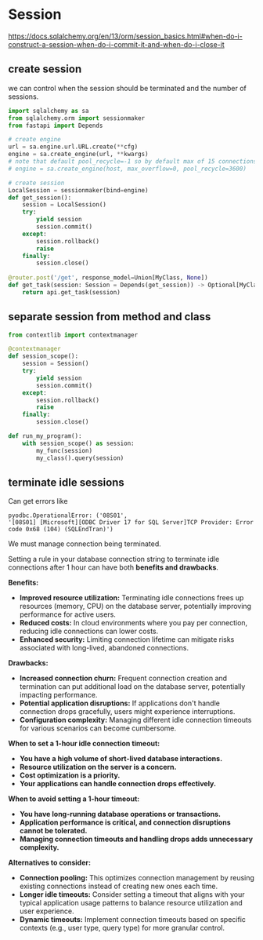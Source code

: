 # Session

https://docs.sqlalchemy.org/en/13/orm/session_basics.html#when-do-i-construct-a-session-when-do-i-commit-it-and-when-do-i-close-it

## create session
we can control when the session should be terminated and the number of sessions.
```py
import sqlalchemy as sa
from sqlalchemy.orm import sessionmaker
from fastapi import Depends

# create engine
url = sa.engine.url.URL.create(**cfg)
engine = sa.create_engine(url, **kwargs)
# note that default pool_recycle=-1 so by default max of 15 connections will be there indefinitely
# engine = sa.create_engine(host, max_overflow=0, pool_recycle=3600)

# create session
LocalSession = sessionmaker(bind=engine)
def get_session():
    session = LocalSession()
    try:
        yield session
        session.commit()
    except:
        session.rollback()
        raise
    finally:
        session.close()
        
@router.post('/get', response_model=Union[MyClass, None])
def get_task(session: Session = Depends(get_session)) -> Optional[MyClass]:
    return api.get_task(session)
```  

## separate session from method and class
```py
from contextlib import contextmanager

@contextmanager
def session_scope():
    session = Session()
    try:
        yield session
        session.commit()
    except:
        session.rollback()
        raise
    finally:
        session.close()

def run_my_program():
    with session_scope() as session:
        my_func(session)
        my_class().query(session)
```

## terminate idle sessions
Can get errors like 
```
pyodbc.OperationalError: ('08S01',
'[08S01] [Microsoft][ODBC Driver 17 for SQL Server]TCP Provider: Error code 0x68 (104) (SQLEndTran)')
```
We must manage connection being terminated.

Setting a rule in your database connection string to terminate idle connections after 1 hour can have both **benefits and drawbacks**. 

**Benefits:**
- **Improved resource utilization:** Terminating idle connections frees up resources (memory, CPU) on the database server, potentially improving performance for active users.
- **Reduced costs:** In cloud environments where you pay per connection, reducing idle connections can lower costs.
- **Enhanced security:** Limiting connection lifetime can mitigate risks associated with long-lived, abandoned connections.

**Drawbacks:**
- **Increased connection churn:** Frequent connection creation and termination can put additional load on the database server, potentially impacting performance.
- **Potential application disruptions:** If applications don't handle connection drops gracefully, users might experience interruptions.
- **Configuration complexity:** Managing different idle connection timeouts for various scenarios can become cumbersome.

**When to set a 1-hour idle connection timeout:**
- **You have a high volume of short-lived database interactions.**
- **Resource utilization on the server is a concern.**
- **Cost optimization is a priority.**
- **Your applications can handle connection drops effectively.**

**When to avoid setting a 1-hour timeout:**
- **You have long-running database operations or transactions.**
- **Application performance is critical, and connection disruptions cannot be tolerated.**
- **Managing connection timeouts and handling drops adds unnecessary complexity.**

**Alternatives to consider:**
- **Connection pooling:** This optimizes connection management by reusing existing connections instead of creating new ones each time.
- **Longer idle timeouts:** Consider setting a timeout that aligns with your typical application usage patterns to balance resource utilization and user experience.
- **Dynamic timeouts:** Implement connection timeouts based on specific contexts (e.g., user type, query type) for more granular control.
